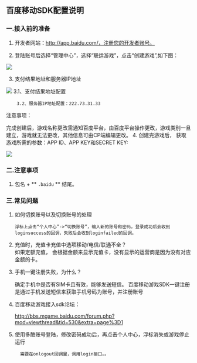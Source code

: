 ## 百度移动SDK配置说明

###  一.接入前的准备

 1. 开发者网站：http://app.baidu.com/，注册您的开发者账号。

 2. 登陆账号后选择“管理中心”，选择“联运游戏”，点击“创建游戏”,如下图：

   ![](http://docs.mztgame.com/files/assets/img/baidugame2.jpg)

 3. 支付结果地址和服务器IP地址

 ![](http://docs.mztgame.com/files/assets/img/baidugame3.jpg)
        3.1、支付结果地址配置

        3.2、服务器IP地址配置：222.73.31.33

 注意事项：

  完成创建后，游戏名称更改需通知百度平台，由百度平台操作更改，游戏类别一旦建立，游戏就无法更改，其他信息可由CP端编辑更改。
 4.  创建完游戏后， 获取游戏所需的参数：APP ID、APP KEY和SECRET KEY:

 ![](http://docs.mztgame.com/files/assets/img/baidugame4.jpg)

### 二.注意事项

 1.  包名 + ** `.baidu` ** 结尾。


### 三.常见问题

  1. 如何切换账号以及切换账号的处理

         浮标上点击“个人中心”->“切换账号”，输入新的账号和密码，登录成功后会收到   loginsuccess的回调，失败后会收到loginfailed的回调。

  2. 充值时，充值卡充值中选项移动/电信/联通不全？        
         如果定额充值， 会根据金额来显示充值卡，没有显示的运营商是因为没有对应金额的卡。

  3. 手机一键注册失败，为什么？

        确定手机中是否有SIM卡且有效，能够发送短信。
        百度移动游戏SDK一键注册是通过手机发送短信来获取手机号码为账号，并注册账号

  4. 百度移动游戏接入sdk论坛：       

     http://bbs.mgame.baidu.com/forum.php?mod=viewthread&tid=530&extra=page%3D1

  5. 使用多酷账号登陆，修改密码成功后，再点击个人中心，浮标消失或游戏停止运行    

           需要在onlogout回调里，调用login接口。。
